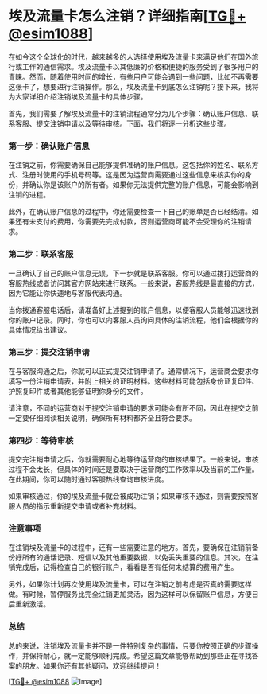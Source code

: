 # 埃及流量卡怎么注销？详细指南[[TG💪+ @esim1088](https://t.me/s/esim1088)]

在如今这个全球化的时代，越来越多的人选择使用埃及流量卡来满足他们在国外旅行或工作的通信需求。埃及流量卡以其低廉的价格和便捷的服务受到了很多用户的青睐。然而，随着使用时间的增长，有些用户可能会遇到一些问题，比如不再需要这张卡了，想要进行注销操作。那么，埃及流量卡到底怎么注销呢？接下来，我将为大家详细介绍注销埃及流量卡的具体步骤。

首先，我们需要了解埃及流量卡的注销流程通常分为几个步骤：确认账户信息、联系客服、提交注销申请以及等待审核。下面，我们将逐一分析这些步骤。

### 第一步：确认账户信息

在注销之前，你需要确保自己能够提供准确的账户信息。这包括你的姓名、联系方式、注册时使用的手机号码等。这是因为运营商需要通过这些信息来核实你的身份，并确认你是该账户的所有者。如果你无法提供完整的账户信息，可能会影响到注销的进程。

此外，在确认账户信息的过程中，你还需要检查一下自己的账单是否已经结清。如果还有未支付的费用，你需要先完成付款，否则运营商可能不会受理你的注销请求。

### 第二步：联系客服

一旦确认了自己的账户信息无误，下一步就是联系客服。你可以通过拨打运营商的客服热线或者访问其官方网站来进行联系。一般来说，客服热线是最直接的方式，因为它能让你快速地与客服代表沟通。

当你拨通客服电话后，请准备好上述提到的账户信息，以便客服人员能够迅速找到你的账户记录。同时，你也可以向客服人员询问具体的注销流程，他们会根据你的具体情况给出建议。

### 第三步：提交注销申请

在与客服沟通之后，你就可以正式提交注销申请了。通常情况下，运营商会要求你填写一份注销申请表，并附上相关的证明材料。这些材料可能包括身份证复印件、护照复印件或者其他能够证明你身份的文件。

请注意，不同的运营商对于提交注销申请的要求可能会有所不同，因此在提交之前一定要仔细阅读相关说明，确保所有材料都齐全且符合要求。

### 第四步：等待审核

提交完注销申请之后，你就需要耐心地等待运营商的审核结果了。一般来说，审核过程不会太长，但具体的时间还是要取决于运营商的工作效率以及当前的工作量。在此期间，你可以随时通过客服热线查询审核进度。

如果审核通过，你的埃及流量卡就会被成功注销；如果审核不通过，则需要按照客服人员的指示重新提交申请或者补充材料。

### 注意事项

在注销埃及流量卡的过程中，还有一些需要注意的地方。首先，要确保在注销前备份好所有的通话记录、短信以及其他重要数据，以免丢失重要的信息。其次，在注销完成后，记得检查自己的银行账户，看看是否有任何未结算的费用产生。

另外，如果你计划再次使用埃及流量卡，可以在注销之前考虑是否真的需要这样做。有时候，暂停服务比完全注销更加灵活，因为这样可以保留账户信息，方便日后重新激活。

### 总结

总的来说，注销埃及流量卡并不是一件特别复杂的事情，只要你按照正确的步骤操作，并保持耐心，就一定能够顺利完成。希望这篇文章能够帮助到那些正在寻找答案的朋友。如果你还有其他疑问，欢迎继续提问！

[[TG💪+ @esim1088](https://t.me/s/esim1088) ![Image](https://i.postimg.cc/4NQfJmqS/Snipaste-2025-05-13-00-14-12.png)]
